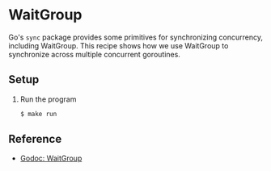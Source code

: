 # WaitGroup

Go's `sync` package provides some primitives for synchronizing concurrency, including WaitGroup. This recipe shows how we use WaitGroup to synchronize across multiple concurrent goroutines.

## Setup

1. Run the program

   ```bash
   $ make run
   ```

## Reference

* [Godoc: WaitGroup](https://golang.org/pkg/sync/#WaitGroup)
